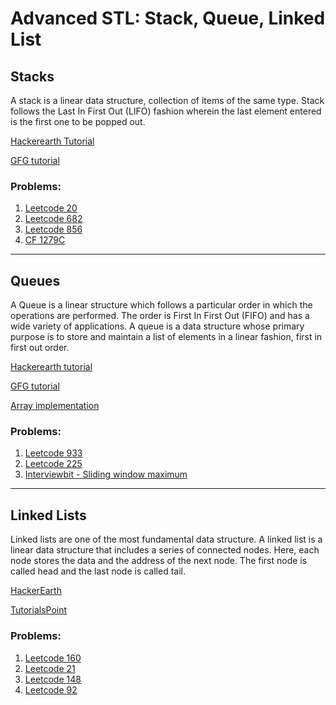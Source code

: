 # Advanced STL: Stack, Queue, Linked List

## Stacks

A stack is a linear data structure, collection of items of the same type. Stack follows the Last In First Out (LIFO) fashion wherein the last element entered is the first one to be popped out.

[Hackerearth Tutorial](https://www.hackerearth.com/practice/data-structures/stacks/basics-of-stacks/tutorial/)

[GFG tutorial](https://www.geeksforgeeks.org/stack-data-structure-introduction-program/)

### Problems: 
1. [Leetcode 20](https://leetcode.com/problems/valid-parentheses/)
2. [Leetcode 682](https://leetcode.com/problems/baseball-game/)
3. [Leetcode 856](https://leetcode.com/problems/score-of-parentheses/)
4. [CF 1279C](https://codeforces.com/problemset/problem/1279/C)

---


## Queues

A Queue is a linear structure which follows a particular order in which the operations are performed. The order is First In First Out (FIFO) and has a wide variety of applications. A queue is a data structure whose primary purpose is to store and maintain a list of elements in a linear fashion, first in first out order.

[Hackerearth tutorial](https://www.hackerearth.com/practice/data-structures/queues/basics-of-queues/tutorial/)

[GFG tutorial](https://www.geeksforgeeks.org/queue-data-structure/)

[Array implementation](https://www.geeksforgeeks.org/queue-set-1introduction-and-array-implementation/)

### Problems: 
1. [Leetcode 933](https://leetcode.com/problems/number-of-recent-calls/solution/)
2. [Leetcode 225](https://leetcode.com/problems/implement-stack-using-queues/)
3. [Interviewbit - Sliding window maximum](https://www.interviewbit.com/problems/sliding-window-maximum/)

---

## Linked Lists

Linked lists are one of the most fundamental data structure. A linked list is a linear data structure that includes a series of connected nodes. Here, each node stores the data and the address of the next node. The first node is called head and the last node is called tail. 

[HackerEarth](https://www.hackerearth.com/practice/data-structures/linked-list/singly-linked-list/tutorial/)

[TutorialsPoint](https://www.tutorialspoint.com/data_structures_algorithms/linked_list_algorithms.htm)

### Problems: 
1. [Leetcode 160](https://leetcode.com/problems/intersection-of-two-linked-lists/)
2. [Leetcode 21](https://leetcode.com/problems/merge-two-sorted-lists/)
3. [Leetcode 148](https://leetcode.com/problems/sort-list/)
4. [Leetcode 92](https://leetcode.com/problems/reverse-linked-list-ii/)

